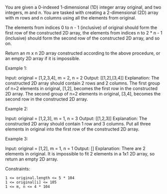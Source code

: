 You are given a 0-indexed 1-dimensional (1D) integer array original, and two integers, m and n. You are tasked with creating a 2-dimensional (2D) array with m rows and n columns using all the elements from original.

The elements from indices 0 to n - 1 (inclusive) of original should form the first row of the constructed 2D array, the elements from indices n to 2 \* n - 1 (inclusive) should form the second row of the constructed 2D array, and so on.

Return an m x n 2D array constructed according to the above procedure, or an empty 2D array if it is impossible.

Example 1:

Input: original = [1,2,3,4], m = 2, n = 2
Output: [[1,2],[3,4]]
Explanation: The constructed 2D array should contain 2 rows and 2 columns.
The first group of n=2 elements in original, [1,2], becomes the first row in the constructed 2D array.
The second group of n=2 elements in original, [3,4], becomes the second row in the constructed 2D array.

Example 2:

Input: original = [1,2,3], m = 1, n = 3
Output: [[1,2,3]]
Explanation: The constructed 2D array should contain 1 row and 3 columns.
Put all three elements in original into the first row of the constructed 2D array.

Example 3:

Input: original = [1,2], m = 1, n = 1
Output: []
Explanation: There are 2 elements in original.
It is impossible to fit 2 elements in a 1x1 2D array, so return an empty 2D array.

Constraints:

    1 <= original.length <= 5 * 104
    1 <= original[i] <= 105
    1 <= m, n <= 4 * 104
